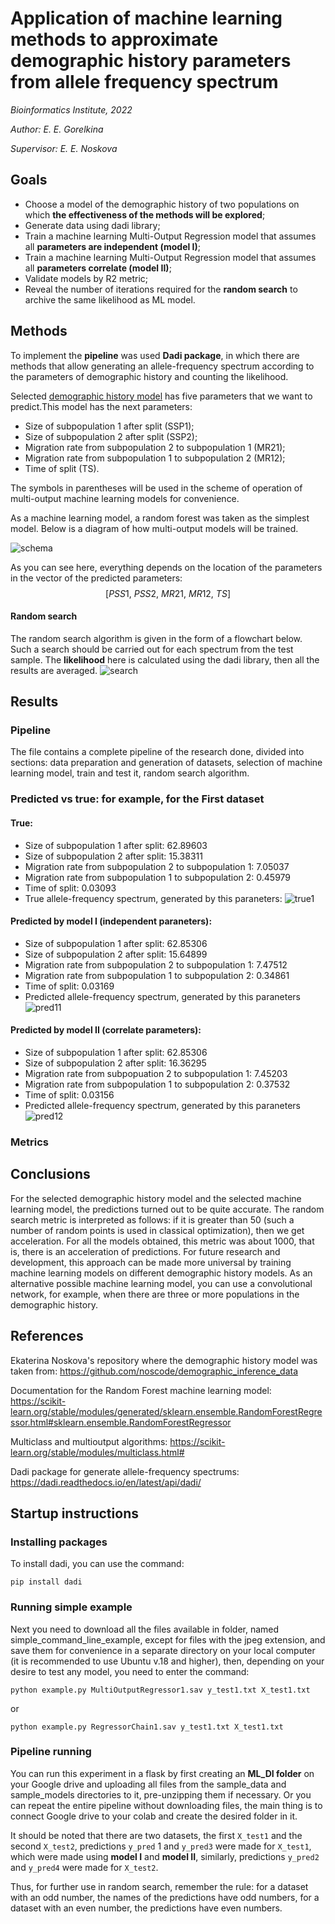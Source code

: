 # Application of machine learning methods to approximate demographic history parameters from allele frequency spectrum

*Bioinformatics Institute, 2022*

*Author: E. E. Gorelkina*

*Supervisor: E. E. Noskova*

## Goals
- Сhoose a model of the demographic history of two populations on which **the effectiveness of the methods will be explored**;
- Generate data using dadi library;
- Train a machine learning Multi-Output Regression model that assumes all **parameters are independent (model I)**;
- Train a machine learning Multi-Output Regression model that assumes all **parameters correlate (model II)**;
- Validate models by R2 metric;
- Reveal the number of iterations required for the **random search** to archive the same likelihood as ML model.

## Methods
To implement the **pipeline** was used **Dadi package**, in which there are methods that allow generating an allele-frequency spectrum according to the parameters of demographic history and counting the likelihood. 

Selected [demographic history model](https://github.com/noscode/demographic_inference_data/tree/master/2_DivMig_5_Sim) has five parameters that we want to predict.This model has the next parameters:
- Size of subpopulation 1 after split (SSP1);
- Size of subpopulation 2 after split (SSP2);
- Migration rate from subpopulation 2 to subpopulation 1 (MR21);
- Migration rate from subpopulation 1 to subpopulation 2 (MR12);
- Time of split (TS).

The symbols in parentheses will be used in the scheme of operation of multi-output machine learning models for convenience.

As a machine learning model, a random forest was taken as the simplest model. Below is a diagram of how multi-output models will be trained. 

![schema](ml_schemas.png)

As you can see here, everything depends on the location of the parameters in the vector of the predicted parameters: $$[PSS1, \ PSS2, \ MR21, \ MR12,  \ TS]$$
#### Random search 
The random search algorithm is given in the form of a flowchart below. Such a search should be carried out for each spectrum from the test sample. The **likelihood** here is calculated using the dadi library, then all the results are averaged.
![search](random_search.png)

## Results
### Pipeline
The file contains a complete pipeline of the research done, divided into sections: data preparation and generation of datasets, selection of machine learning model, train and test it, random search algorithm.

### Predicted vs true: for example, for the First dataset
#### True: 
- Size of subpopulation 1 after split: 62.89603
- Size of subpopulation 2 after split: 15.38311
- Migration rate from subpopulation 2 to subpopulation 1: 7.05037
- Migration rate from subpopulation 1 to subpopulation 2: 0.45979
- Time of split: 0.03093
- True allele-frequency spectrum, generated by this paraneters:
![true1](/spectrums/true1.png)

#### Predicted by model I (independent paraneters):  
- Size of subpopulation 1 after split: 62.85306
- Size of subpopulation 2 after split: 15.64899
- Migration rate from subpopulation 2 to subpopulation 1: 7.47512
- Migration rate from subpopulation 1 to subpopulation 2: 0.34861
- Time of split: 0.03169
- Predicted allele-frequency spectrum, generated by this paraneters
![pred11](/spectrums/pred11.png)

#### Predicted by model II (correlate parameters):  
- Size of subpopulation 1 after split: 62.85306
- Size of subpopulation 2 after split: 16.36295
- Migration rate from subpopuation 2 to subpopulation 1: 7.45203
- Migration rate from subpopulation 1 to subpopulation 2: 0.37532
- Time of split: 0.03156
- Predicted allele-frequency spectrum, generated by this paraneters
![pred12](/spectrums/pred12.png)

### Metrics



## Conclusions
For the selected demographic history model and the selected machine learning model, the predictions turned out to be quite accurate.
The random search metric is interpreted as follows: if it is greater than 50 (such a number of random points is used in classical optimization), then we get acceleration. For all the models obtained, this metric was about 1000, that is, there is an acceleration of predictions.
For future research and development, this approach can be made more universal by training machine learning models on different demographic history models.
As an alternative possible machine learning model, you can use a convolutional network, for example, when there are three or more populations in the demographic history.

## References
Ekaterina Noskova's repository where the demographic history model was taken from: https://github.com/noscode/demographic_inference_data

Documentation for the Random Forest machine learning model: https://scikit-learn.org/stable/modules/generated/sklearn.ensemble.RandomForestRegressor.html#sklearn.ensemble.RandomForestRegressor

Multiclass and multioutput algorithms: https://scikit-learn.org/stable/modules/multiclass.html#

Dadi package for generate allele-frequency spectrums: https://dadi.readthedocs.io/en/latest/api/dadi/

## Startup instructions

### Installing packages

To install dadi, you can use the command:

    pip install dadi
    
### Running simple example
    
Next you need to download all the files available in folder, named simple_command_line_example, except for files with the jpeg extension, and save them for convenience in a separate directory on your local computer (it is recommended to use Ubuntu v.18 and higher), then, depending on your desire to test any model, you need to enter the command:

    python example.py MultiOutputRegressor1.sav y_test1.txt X_test1.txt 
    
or

    python example.py RegressorChain1.sav y_test1.txt X_test1.txt
    
### Pipeline running

You can run this experiment in a flask by first creating an **ML_DI folder** on your Google drive and uploading all files from the sample_data and sample_models directories to it, pre-unzipping them if necessary. Or you can repeat the entire pipeline without downloading files, the main thing is to connect Google drive to your colab and create the desired folder in it.

It should be noted that there are two datasets, the first `X_test1` and the second `X_test2`, predictions `y_pred` 1 and `y_pred3` were made for `X_test1`, which were made using **model I** and **model II**, similarly, predictions `y_pred2` and `y_pred4` were made for `X_test2`.

Thus, for further use in random search, remember the rule: for a dataset with an odd number, the names of the predictions have odd numbers, for a dataset with an even number, the predictions have even numbers.
